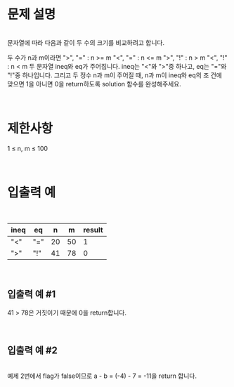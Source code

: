 # 문제 설명

<br>
문자열에 따라 다음과 같이 두 수의 크기를 비교하려고 합니다.

두 수가 n과 m이라면 ">", "=" : n >= m "<", "=" : n <= m ">", "!" : n > m "<",
"!" : n < m 두 문자열 ineq와 eq가 주어집니다. ineq는 "<"와 ">"중 하나고, eq는
"="와 "!"중 하나입니다. 그리고 두 정수 n과 m이 주어질 때, n과 m이 ineq와 eq의 조
건에 맞으면 1을 아니면 0을 return하도록 solution 함수를 완성해주세요.

<br>

# 제한사항

1 ≤ n, m ≤ 100

<br>

# 입출력 예

<br>

| ineq | eq  | n   | m   | result |
| ---- | --- | --- | --- | ------ |
| "<"  | "=" | 20  | 50  | 1      |
| ">"  | "!" | 41  | 78  | 0      |

<br>
  
## 입출력 예 #1

41 > 78은 거짓이기 때문에 0을 return합니다.

<br>

## 입출력 예 #2

<br>
예제 2번에서 flag가 false이므로 a - b = (-4) - 7 = -11을 return 합니다.
